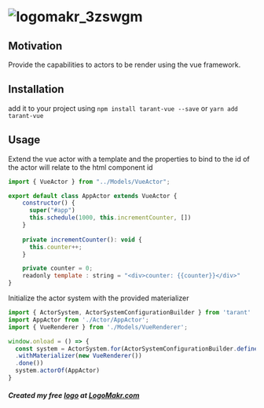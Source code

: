 # ![logomakr_3zswgm](https://user-images.githubusercontent.com/3071208/50431626-dfd3f180-0891-11e9-9e18-d50539670810.png)

## Motivation

Provide the capabilities to actors to be render using the vue framework.

## Installation

add it to your project using `npm install tarant-vue --save` or `yarn add tarant-vue`

## Usage

Extend the vue actor with a template and the properties to bind to the id of the actor will relate to the html component id

```js
import { VueActor } from "../Models/VueActor";

export default class AppActor extends VueActor {
    constructor() {
      super("#app")
      this.schedule(1000, this.incrementCounter, [])
    }
  
    private incrementCounter(): void {
      this.counter++;
    }

    private counter = 0; 
    readonly template : string = "<div>counter: {{counter}}</div>"
}
```

Initialize the actor system with the provided materializer
```js
import { ActorSystem, ActorSystemConfigurationBuilder } from 'tarant'
import AppActor from './Actor/AppActor';
import { VueRenderer } from './Models/VueRenderer';

window.onload = () => {
  const system = ActorSystem.for(ActorSystemConfigurationBuilder.define()
  .withMaterializer(new VueRenderer())
  .done())  
  system.actorOf(AppActor)
}
```
##### Created my free [logo](https://logomakr.com/3zsWGM) at <a href="http://logomakr.com" title="Logo Makr">LogoMakr.com</a> 